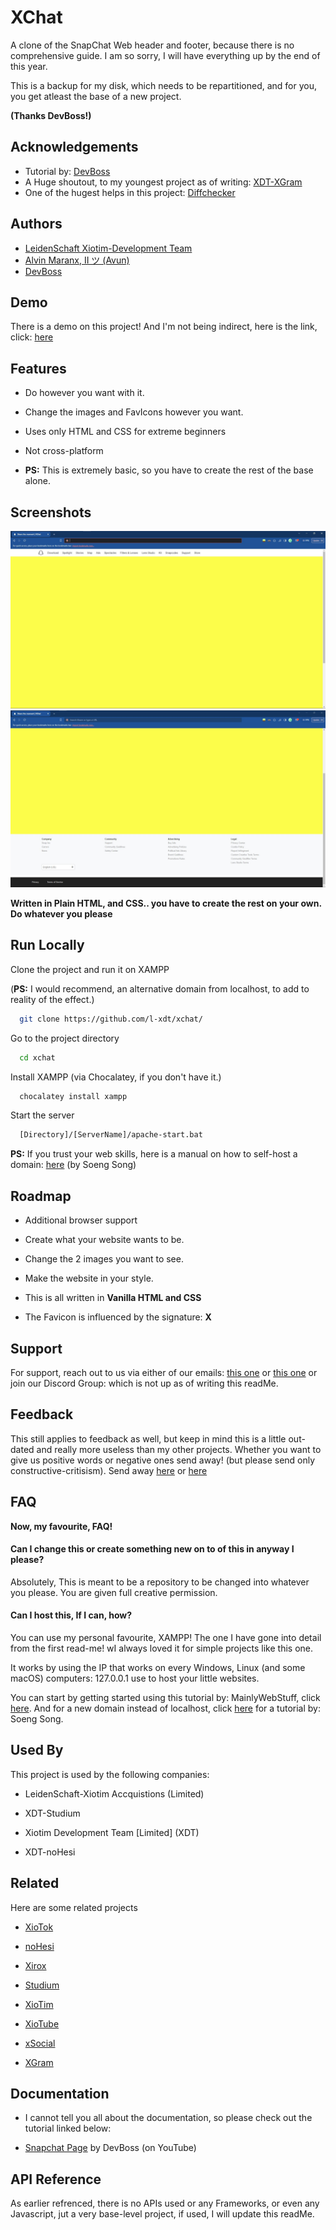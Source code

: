 # XChat

A clone of the SnapChat Web header and footer, because there is no comprehensive guide. I am so sorry, I will have everything up by the end of this year.

This is a backup for my disk, which needs to be repartitioned, and for you, you get atleast the base of a new project.

**(Thanks DevBoss!)**

## Acknowledgements

- Tutorial by: [DevBoss](https://www.youtube.com/@devbosss)
- A Huge shoutout, to my youngest project as of writing: [XDT-XGram](https://github.com/l-xdt/xgram/)
- One of the hugest helps in this project: [Diffchecker](https://www.diffchecker.com/)

## Authors

- [LeidenSchaft Xiotim-Development Team](https://www.github.com/l-xdt/)
- [Alvin Maranx, II ツ (Avun)](https://www.github.com/avun-ai/)
- [DevBoss](https://www.youtube.com/@devbosss)

## Demo

There is a demo on this project! And I'm not being indirect, here is the link, click: [here](https://l-xdt.github.io/xchat/)

## Features

- Do however you want with it.

- Change the images and FavIcons however you want.

- Uses only HTML and CSS for extreme beginners

- Not cross-platform

- **PS:** This is extremely basic, so you have to create the rest of the base alone.

## Screenshots

![Screenshot 1](Screenshots/Screenshot_1.jpg)
![Screenshot 2](Screenshots/Screenshot_2.jpg)

**Written in Plain HTML, and CSS.. you have to create the rest on your own. Do whatever you please**

## Run Locally

Clone the project and run it on XAMPP

(**PS:** I would recommend, an alternative domain from localhost, to add to reality of the effect.)

```bash
  git clone https://github.com/l-xdt/xchat/
```

Go to the project directory

```bash
  cd xchat
```

Install XAMPP (via Chocalatey, if you don't have it.)

```bash
  chocalatey install xampp
```

Start the server

```bash
  [Directory]/[ServerName]/apache-start.bat
```

**PS:** If you trust your web skills, here is a manual on how to self-host a domain: [here](https://www.youtube.com/watch?v=_eQGAJVtRCs) (by Soeng Song)

## Roadmap

- Additional browser support

- Create what your website wants to be.

- Change the 2 images you want to see.

- Make the website in your style.

- This is all written in **Vanilla HTML and CSS**

- The Favicon is influenced by the signature: **X**

## Support

For support, reach out to us via either of our emails: [this one](mailto:trowesigames@gmail.com) or [this one](mailto:leidenschaft.tech@gmail.com) or join our Discord Group: which is not up as of writing this readMe.

## Feedback

This still applies to feedback as well, but keep in mind this is a little out-dated and
really more useless than my other projects. Whether you want to give us positive words or negative ones send away! (but please send only constructive-critisism). Send away [here](mailto:trowesigames@gmail.com) or [here](mailto:leidenschaft.tech@hotmail.com)

## FAQ

**Now, my favourite, FAQ!**

#### Can I change this or create something new on to of this in anyway I please?

Absolutely, This is meant to be a repository to be changed into whatever you please. You are given full creative permission.

#### Can I host this, If I can, how?

You can use my personal favourite, XAMPP! The one I have gone into detail from the first read-me! wI always loved it for simple projects like this one. 

It works by using the IP that works on every Windows, Linux (and some macOS) computers:
127.0.0.1 use to host your little websites.

You can start by getting started using this tutorial by: MainlyWebStuff, click [here](https://www.youtube.com/watch?v=LzucEZh4_no). And for a new domain instead of localhost, click [here](https://www.youtube.com/watch?v=_eQGAJVtRCs) for a tutorial by: Soeng Song.

## Used By

This project is used by the following companies:

- LeidenSchaft-Xiotim Accquistions (Limited)

- XDT-Studium

- Xiotim Development Team [Limited] (XDT)

- XDT-noHesi

## Related

Here are some related projects

- [XioTok](https://github.com/l-xdt/xiotok/)

- [noHesi](https://github.com/l-xdt/no-hesi/)

- [Xirox](https://github.com/l-xdt/xirox/)

- [Studium](https://github.com/l-xdt/studium/)

- [XioTim](https://github.com/l-xdt/xiotim/)

- [XioTube](https://github.com/l-xdt/xiotube/)

- [xSocial](https://github.com/l-xdt/xSocial/)

- [XGram](https://github.com/l-xdt/xgram/)

## Documentation

- I cannot tell you all about the documentation, so please check out the tutorial linked below:

- [Snapchat Page](https://www.youtube.com/watch?v=VpeSSsC4i6I) by DevBoss (on YouTube)

## API Reference

As earlier refrenced, there is no APIs used or any Frameworks, or even any Javascript, jut a very base-level project, if used, I will update this readMe.
